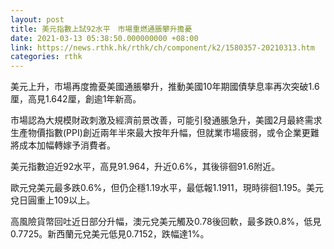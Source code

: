 ```yaml
---
layout: post
title: 美元指數上試92水平　市場重燃通脹攀升擔憂
date: 2021-03-13 05:38:50.000000000 +08:00
link: https://news.rthk.hk/rthk/ch/component/k2/1580357-20210313.htm
categories: rthk
---
```


美元上升，市場再度擔憂美國通脹攀升，推動美國10年期國債孳息率再次突破1.6厘，高見1.642厘，創逾1年新高。

市場認為大規模財政刺激及經濟前景改善，可能引發通脹急升，美國2月最終需求生產物價指數(PPI)創近兩年半來最大按年升幅，但就業市場疲弱，或令企業更難將成本加幅轉嫁予消費者。

美元指數迫近92水平，高見91.964，升近0.6%，其後徘徊91.6附近。

歐元兌美元最多跌0.6%，但仍企穩1.19水平，最低報1.1911，現時徘徊1.195。美元兌日圓重上109以上。

高風險貨幣回吐近日部分升幅，澳元兌美元觸及0.78後回軟，最多跌0.8%，低見0.7725。新西蘭元兌美元低見0.7152，跌幅達1%。
